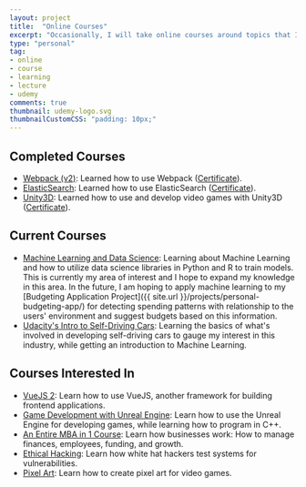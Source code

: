 ```yaml
---
layout: project
title:  "Online Courses"
excerpt: "Occasionally, I will take online courses around topics that I'm interested in, to further my knowledge in those areas. Currently taking courses for Data Science (in Python and R) and Unity3D."
type: "personal"
tag:
- online
- course
- learning
- lecture
- udemy
comments: true
thumbnail: udemy-logo.svg
thumbnailCustomCSS: "padding: 10px;"
---
```

## Completed Courses
* [Webpack (v2)](https://www.udemy.com/webpack-2-the-complete-developers-guide/): Learned how to use Webpack ([Certificate](https://www.udemy.com/certificate/UC-79QNVHTW/)).
* [ElasticSearch](https://www.udemy.com/elasticsearch-complete-guide/): Learned how to use ElasticSearch ([Certificate](https://www.udemy.com/certificate/UC-VLPJ3UYE/)).
* [Unity3D](https://www.udemy.com/unitycourse/): Learned how to use and develop video games with Unity3D ([Certificate](https://www.udemy.com/certificate/UC-95FVMQ2Q/)).

## Current Courses
* [Machine Learning and Data Science](https://www.udemy.com/machinelearning/): Learning about Machine Learning and how to utilize data science libraries in Python and R to train models. This is currently my area of interest and I hope to expand my knowledge in this area. In the future, I am hoping to apply machine learning to my [Budgeting Application Project]({{ site.url }}/projects/personal-budgeting-app/) for detecting spending patterns with relationship to the users' environment and suggest budgets based on this information.
* [Udacity's Intro to Self-Driving Cars](https://www.udacity.com/course/intro-to-self-driving-cars--nd113): Learning the basics of what's involved in developing self-driving cars to gauge my interest in this industry, while getting an introduction to Machine Learning.

## Courses Interested In
* [VueJS 2](https://www.udemy.com/vuejs-2-the-complete-guide/): Learn how to use VueJS, another framework for building frontend applications.
* [Game Development with Unreal Engine](https://www.udemy.com/unrealcourse/): Learn how to use the Unreal Engine for developing games, while learning how to program in C++.
* [An Entire MBA in 1 Course](https://www.udemy.com/an-entire-mba-in-1-courseaward-winning-business-school-prof/): Learn how businesses work: How to manage finances, employees, funding, and growth.
* [Ethical Hacking](https://www.udemy.com/learn-ethical-hacking-from-scratch/): Learn how white hat hackers test systems for vulnerabilities.
* [Pixel Art](https://www.udemy.com/pixel-art-for-video-games/): Learn how to create pixel art for video games.
